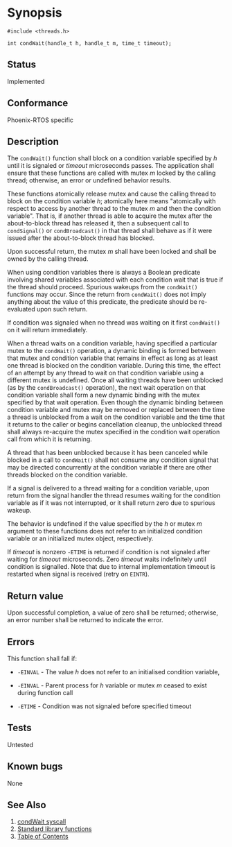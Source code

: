 # Synopsis 
`#include <threads.h>`</br>

`int condWait(handle_t h, handle_t m, time_t timeout);`

## Status
Implemented
## Conformance
Phoenix-RTOS specific

## Description

The `condWait()` function shall block on a condition variable specified by _h_ until it is signaled or _timeout_ microseconds passes. The
application shall ensure that these functions are called with mutex _m_ locked by the calling thread; otherwise, an error or undefined behavior results.

These functions atomically release mutex and cause the calling thread to block on the condition variable _h_;
atomically here means "atomically with respect to access by another thread to the mutex _m_ and then the condition variable". That
is, if another thread is able to acquire the mutex after the about-to-block thread has released it, then a subsequent call to `condSignal()` or `condBroadcast()` in that thread shall behave as if it were issued after the
about-to-block thread has blocked.

Upon successful return, the mutex _m_ shall have been locked and shall be owned by the calling thread.

When using condition variables there is always a Boolean predicate involving shared variables associated with each condition
wait that is true if the thread should proceed. Spurious wakeups from the `condWait()` functions may occur. Since the return from `condWait()` does not imply anything about the value of this predicate, the predicate should be re-evaluated upon such return.

If condition was signaled when no thread was waiting on it first `condWait()` on it will return immediately.

When a thread waits on a condition variable, having specified a particular mutex to the `condWait()` operation, a dynamic binding is formed between that mutex and condition variable that remains in
effect as long as at least one thread is blocked on the condition variable. During this time, the effect of an attempt by any
thread to wait on that condition variable using a different mutex is undefined. Once all waiting threads have been unblocked (as by
the `condBroadcast()` operation), the next wait operation on
that condition variable shall form a new dynamic binding with the mutex specified by that wait operation. Even though the dynamic
binding between condition variable and mutex may be removed or replaced between the time a thread is unblocked from a wait on the
condition variable and the time that it returns to the caller or begins cancellation cleanup, the unblocked thread shall always
re-acquire the mutex specified in the condition wait operation call from which it is returning.

A thread that has been unblocked because it has been canceled while blocked in a call to `condWait()` shall not consume any condition signal that may be directed concurrently at the condition variable if
there are other threads blocked on the condition variable.

If a signal is delivered to a thread waiting for a condition variable, upon return from the signal handler the thread resumes
waiting for the condition variable as if it was not interrupted, or it shall return zero due to spurious wakeup.

The behavior is undefined if the value specified by the _h_ or mutex _m_ argument to these functions does not refer
to an initialized condition variable or an initialized mutex object, respectively.

If _timeout_ is nonzero `-ETIME` is returned if condition is not signaled after waiting for _timeout_ microseconds. Zero _timeout_ waits indefinitely until condition is signalled. Note that due to internal implementation timeout is restarted when signal is received (retry on `EINTR`).

## Return value

Upon successful completion, a value of zero shall be returned; otherwise, an error number shall be returned to indicate the
error.


## Errors

This function shall fall if:

 * `-EINVAL` - The value _h_ does not refer to an initialised condition variable,

 * `-EINVAL` - Parent process for _h_ variable or mutex _m_ ceased to exist during function call

 * `-ETIME` - Condition was not signaled before specified timeout

## Tests

Untested

## Known bugs

None

## See Also
1. [condWait syscall](../../../kernel/syscalls/sync.md#user-content-syscalls_condwait-syscalls_phcondwait)
2. [Standard library functions](../README.md)
3. [Table of Contents](../../../README.md)
